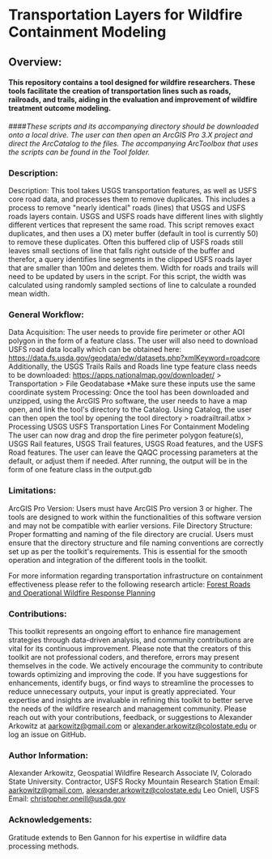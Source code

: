 # Transportation Layers for Wildfire Containment Modeling
## Overview:
#### This repository contains a tool designed for wildfire researchers.  These tools facilitate the creation of transportation lines such as roads, railroads, and trails, aiding in the evaluation and improvement of wildfire treatment outcome modeling.
####*These scripts and its accompanying directory should be downloaded onto a local drive. The user can then open an ArcGIS Pro 3.X project and direct the ArcCatalog to the files. The accompanying ArcToolbox that uses the scripts can be found in the Tool folder.*

### Description: 
Description: This tool takes USGS transportation features, as well as USFS core road data, and processes them to remove duplicates. This includes a process to remove "nearly identical" roads (lines) that USGS and USFS roads layers contain.
USGS and USFS roads have different lines with slightly different vertices that represent the same road. This script removes exact duplicates, and then uses a (X) meter buffer (default in tool is currently 50) to remove these duplicates.
Often this buffered clip of USFS roads still leaves small sections of line that falls right outside of the buffer and therefor, a query identifies line segments in the clipped USFS roads layer that are smaller than 100m and deletes them.
Width for roads and trails will need to be updated by users in the script. For this script, the width was calculated using randomly sampled sections of line to calculate a rounded mean width.

### General Workflow:
Data Acquisition: The user needs to provide fire perimeter or other AOI polygon in the form of a feature class. 
The user will also need to download USFS road data locally which can be obtained here: https://data.fs.usda.gov/geodata/edw/datasets.php?xmlKeyword=roadcore
Additionally, the USGS Trails Rails and Roads line type feature class needs to be downloaded: https://apps.nationalmap.gov/downloader/      > Transportation > File Geodatabase
*Make sure these inputs use the same coordinate system
Processing: Once the tool has been downloaded and unzipped, using the ArcGIS Pro software, the user needs to have a map open, and link the tool's directory to the Catalog. Using Catalog, the user can then open the tool by opening the tool directory > roadrailtrail.atbx > Processing USGS USFS Transportation Lines For Containment Modeling
The user can now drag and drop the fire perimeter polygon feature(s), USGS Rail features, USGS Trail features, USGS Road features, and the USFS Road features. The user can leave the QAQC processing parameters at the default, or adjust them if needed.
After running, the output will be in the form of one feature class in the output.gdb

### Limitations:
ArcGIS Pro Version: Users must have ArcGIS Pro version 3 or higher. The tools are designed to work within the functionalities of this software version and may not be compatible with earlier versions.
File Directory Structure: Proper formatting and naming of the file directory are crucial. 
Users must ensure that the directory structure and file naming conventions are correctly set up as per the toolkit's requirements. This is essential for the smooth operation and integration of the different tools in the toolkit.

For more information regarding transportation infrastructure on containment effectiveness please refer to the following research article:
[Forest Roads and Operational Wildfire Response Planning](https://cfri.colostate.edu/wp-content/uploads/sites/22/2021/02/Thompson-Gannon-Caggiano-Forest-Roads-and-Operational-Wildfire-Response-Planning.pdf "Forest Roads and Operational Wildfire Response Planning")

### Contributions:
This toolkit represents an ongoing effort to enhance fire management strategies through data-driven analysis, and community contributions are vital for its continuous improvement. Please note that the creators of this toolkit are not professional coders, and therefore, errors may present themselves in the code.  We actively encourage the community to contribute towards optimizing and improving the code. If you have suggestions for enhancements, identify bugs, or find ways to streamline the processes to reduce unnecessary outputs, your input is greatly appreciated. Your expertise and insights are invaluable in refining this toolkit to better serve the needs of the wildfire research and management community. Please reach out with your contributions, feedback, or suggestions to Alexander Arkowitz at aarkowitz@gmail.com or alexander.arkowitz@colostate.edu or log an issue on GitHub.

### Author Information:
Alexander Arkowitz, Geospatial Wildfire Research Associate IV, Colorado State University. Contractor, USFS Rocky Mountain Research Station
Email: aarkowitz@gmail.com, alexander.arkowitz@colostate.edu
Leo Oniell, USFS
Email: christopher.oneill@usda.gov

### Acknowledgements:
Gratitude extends to Ben Gannon for his expertise in wildfire data processing methods.
